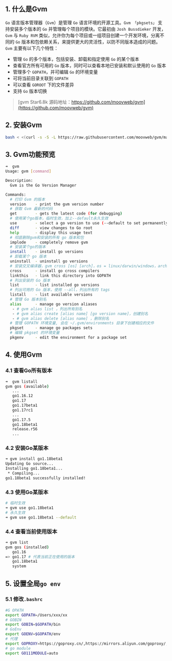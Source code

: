 
## 1. 什么是Gvm

`Go` 语言版本管理器（`Gvm`）是管理 `Go` 语言环境的开源工具。`Gvm 「pkgsets」` 支持安装多个版本的 `Go` 并管理每个项目的模块。它最初由 `Josh Bussdieker` 开发，`Gvm` 与 `Ruby RVM` 类似，允许你为每个项目或一组项目创建一个开发环境，分离不同的 `Go` 版本和包依赖关系，来提供更大的灵活性，以防不同版本造成的问题。`Gvm` 主要有以下几个特性：

- 管理 `Go` 的多个版本，包括安装、卸载和指定使用 `Go` 的某个版本
- 查看官方所有可用的 `Go` 版本，同时可以查看本地已安装和默认使用的 `Go` 版本
- 管理多个 `GOPATH`，并可编辑 `Go` 的环境变量
- 可将当前目录关联到 `GOPATH`
- 可以查看 `GOROOT` 下的文件差异
- 支持 `Go` 版本切换

> [gvm Star6.8k 源码地址：https://github.com/moovweb/gvm](https://github.com/moovweb/gvm)

## 2. 安装Gvm

```bash
bash < <(curl -s -S -L https://raw.githubusercontent.com/moovweb/gvm/master/binscripts/gvm-installer)
```


## 3. Gvm功能预览

```bash
➜  gvm
Usage: gvm [command]

Description:
  Gvm is the Go Version Manager

Commands:
  # 打印 Gvm 的版本
  version    - print the gvm version number 
  # 获取 Gvm 最新的代码
  get        - gets the latest code (for debugging) 
  # 使用某个go版本，临时生效，加上--default永久生效
  use        - select a go version to use (--default to set permanently) 
  diff       - view changes to Go root
  help       - display this usage text
  # 彻底删除gvm和安装的所有 go 版本和包
  implode    - completely remove gvm
  # 安装某个go的版本
  install    - install go versions
  # 卸载某个 go 版本
  uninstall  - uninstall go versions
  # 安装交叉编译器，gvm cross [os] [arch]，os = linux/darwin/windows，arch = amd64/386/arm
  cross      - install go cross compilers
  linkthis   - link this directory into GOPATH
  # 列出安装的 Go 版本
  list       - list installed go versions
  # 列出可用的 Go 版本，使用 --all，列出所有的 tags 
  listall    - list available versions
  # 管理 Go 版本别名
  alias      - manage go version aliases
   - # gvm alias list ，列出所有别名
   - # gvm alias create [alias name] [go version name]，创建别名
   - # gvm alias delete [alias name] ，删除别名
  # 管理 GOPATH 环境变量, 会在 ~/.gvm/environments 目录下创建相应的文件
  pkgset     - manage go packages sets
  # 编辑 pkgset 的环境变量
  pkgenv     - edit the environment for a package set
```



## 4. 使用Gvm

### 4.1 查看Go所有版本

```bash
➜  gvm listall
gvm gos (available)
   ...
   go1.16.12
   go1.17
   go1.17beta1
   go1.17rc1
   ...
   go1.17.5
   go1.18beta1
   release.r56
   ...
```
### 4.2 安装Go某版本

```bash
➜ gvm install go1.18beta1
Updating Go source...
Installing go1.18beta1...
 * Compiling...
go1.18beta1 successfully installed!
```

### 4.3 使用Go某版本

```bash
# 临时生效
➜ gvm use go1.18beta1
# 永久生效
➜ gvm use go1.18beta1 --default
```

### 4.4 查看当前使用版本

```bash
➜ gvm list
gvm gos (installed)
   go1.16
=> go1.17 # 代表当前正在使用的版本
   go1.18beta1
   system
```

## 5. 设置全局`go env`

### 5.1 修改`.bashrc`

```bash
#G OPATH
export GOPATH=/Users/xxx/xx
# GOBIN
export GOBIN=$GOPATH/bin
# GoEnv
export GOENV=$GOPATH/env
# 代理
export GOPROXY=https://goproxy.cn/,https://mirrors.aliyun.com/goproxy/,direct
# go module
export GO111MODULE=auto
```


